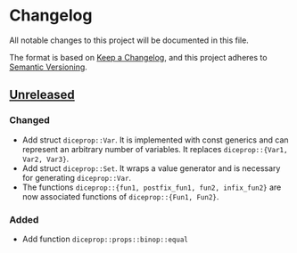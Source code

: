 # Changelog
All notable changes to this project will be documented in this file.

The format is based on [Keep a Changelog](https://keepachangelog.com/en/1.0.0/),
and this project adheres to [Semantic Versioning](https://semver.org/spec/v2.0.0.html).

## [Unreleased]

### Changed
- Add struct `diceprop::Var`. It is implemented with const generics and can represent an arbitrary number of variables. It replaces `diceprop::{Var1, Var2, Var3}`.
- Add struct `diceprop::Set`. It wraps a value generator and is necessary for generating `diceprop::Var`.
- The functions `diceprop::{fun1, postfix_fun1, fun2, infix_fun2}` are now associated functions of `diceprop::{Fun1, Fun2}`.

### Added
- Add function `diceprop::props::binop::equal`

[Unreleased]: https://github.com/jakoschiko/diceprop/compare/v0.1.0...HEAD
